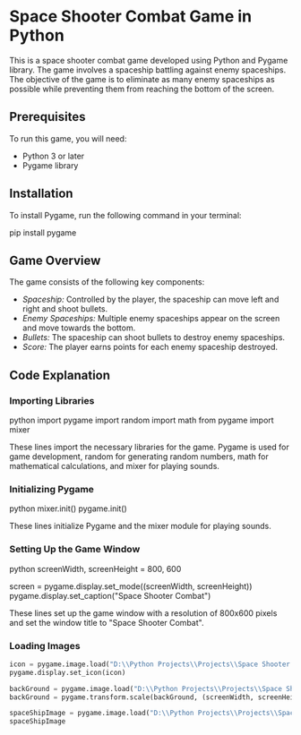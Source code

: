 # Space Shooter Combat Game in Python

This is a space shooter combat game developed using Python and Pygame library. The game involves a spaceship battling against enemy spaceships. The objective of the game is to eliminate as many enemy spaceships as possible while preventing them from reaching the bottom of the screen.

## Prerequisites

To run this game, you will need:

- Python 3 or later
- Pygame library

## Installation

To install Pygame, run the following command in your terminal:


pip install pygame


## Game Overview

The game consists of the following key components:

- *Spaceship:* Controlled by the player, the spaceship can move left and right and shoot bullets.
- *Enemy Spaceships:* Multiple enemy spaceships appear on the screen and move towards the bottom.
- *Bullets:* The spaceship can shoot bullets to destroy enemy spaceships.
- *Score:* The player earns points for each enemy spaceship destroyed.

## Code Explanation

### Importing Libraries

python
import pygame
import random
import math
from pygame import mixer


These lines import the necessary libraries for the game. Pygame is used for game development, random for generating random numbers, math for mathematical calculations, and mixer for playing sounds.

### Initializing Pygame

python
mixer.init()
pygame.init()


These lines initialize Pygame and the mixer module for playing sounds.

### Setting Up the Game Window

python
screenWidth, screenHeight = 800, 600

screen = pygame.display.set_mode((screenWidth, screenHeight))
pygame.display.set_caption("Space Shooter Combat")


These lines set up the game window with a resolution of 800x600 pixels and set the window title to "Space Shooter Combat".

### Loading Images

```python
icon = pygame.image.load("D:\\Python Projects\\Projects\\Space Shooter Combat\\Images\\SpaceShooterCombatIcon.webp")
pygame.display.set_icon(icon)

backGround = pygame.image.load("D:\\Python Projects\\Projects\\Space Shooter Combat\\Images\\SpaceShooterBg.jpg")
backGround = pygame.transform.scale(backGround, (screenWidth, screenHeight))

spaceShipImage = pygame.image.load("D:\\Python Projects\\Projects\\Space Shooter Combat\\Images\\spaceShip.png")
spaceShipImage

